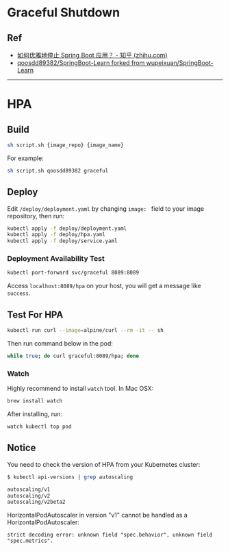 
# Graceful Shutdown
## Ref

- [如何优雅地停止 Spring Boot 应用？ - 知乎 (zhihu.com)](https://zhuanlan.zhihu.com/p/143469078)
- [qoosdd89382/SpringBoot-Learn forked from wupeixuan/SpringBoot-Learn]((https://github.com/qoosdd89382/SpringBoot-Learn/tree/master/graceful-shutdown))

---

# HPA
## Build

```bash
sh script.sh {image_repo} {image_name}
```

For example: 
```bash
sh script.sh qoosdd89382 graceful
```

## Deploy

Edit `/deploy/deployment.yaml` by changing `image: ` field to your image repository, then run:

```bash
kubectl apply -f deploy/deployment.yaml
kubectl apply -f deploy/hpa.yaml
kubectl apply -f deploy/service.yaml
```

### Deployment Availability Test

```bash
kubectl port-forward svc/graceful 8089:8089
```

Access `localhost:8089/hpa` on your host, you will get a message like `success`.

## Test For HPA

```bash
kubectl run curl --image=alpine/curl --rm -it -- sh 
```
Then run command below in the pod:
```bash
while true; do curl graceful:8089/hpa; done
```

### Watch

Highly recommend to install `watch` tool. In Mac OSX:
```bash
brew install watch
```

After installing, run:

```bash
watch kubectl top pod
```


## Notice

You need to check the version of HPA from your Kubernetes cluster:
```bash
$ kubectl api-versions | grep autoscaling                                                                                                                                                            ─╯

autoscaling/v1
autoscaling/v2
autoscaling/v2beta2
```

HorizontalPodAutoscaler in version "v1" cannot be handled as a HorizontalPodAutoscaler: 
```plantext
strict decoding error: unknown field "spec.behavior", unknown field "spec.metrics".
```